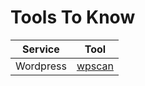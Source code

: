 # Tools To Know

Service | Tool
--- | ---
Wordpress | [wpscan](https://github.com/wpscanteam/wpscan)
